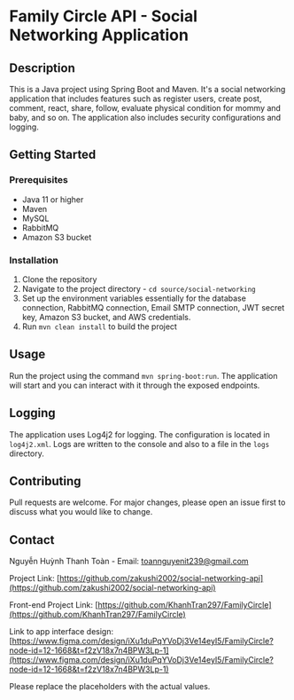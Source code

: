 # Family Circle API - Social Networking Application

## Description

This is a Java project using Spring Boot and Maven. It's a social networking application that includes features such as register users, create post, comment, react, share, follow, evaluate physical condition for mommy and baby, and so on. The application also includes security configurations and logging.

## Getting Started

### Prerequisites

-   Java 11 or higher
-   Maven
-   MySQL
-   RabbitMQ
-   Amazon S3 bucket

### Installation

1. Clone the repository
2. Navigate to the project directory - `cd source/social-networking`
3. Set up the environment variables essentially for the database connection, RabbitMQ connection, Email SMTP connection, JWT secret key, Amazon S3 bucket, and AWS credentials.
4. Run `mvn clean install` to build the project

## Usage

Run the project using the command `mvn spring-boot:run`. The application will start and you can interact with it through the exposed endpoints.

## Logging

The application uses Log4j2 for logging. The configuration is located in `log4j2.xml`. Logs are written to the console and also to a file in the `logs` directory.

## Contributing

Pull requests are welcome. For major changes, please open an issue first to discuss what you would like to change.

## Contact

Nguyễn Huỳnh Thanh Toàn - Email: [toannguyenit239@gmail.com](mailto:toannguyenit239@gmail.com)

Project Link: [https://github.com/zakushi2002/social-networking-api](https://github.com/zakushi2002/social-networking-api)

Front-end Project Link: [https://github.com/KhanhTran297/FamilyCircle](https://github.com/KhanhTran297/FamilyCircle)

Link to app interface design: [https://www.figma.com/design/iXu1duPqYVoDj3Ve14eyI5/FamilyCircle?node-id=12-1668&t=f2zV18x7n4BPW3Lp-1](https://www.figma.com/design/iXu1duPqYVoDj3Ve14eyI5/FamilyCircle?node-id=12-1668&t=f2zV18x7n4BPW3Lp-1)

Please replace the placeholders with the actual values.
